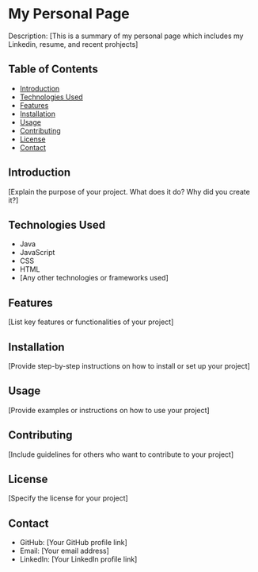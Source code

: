 # My Personal Page

Description: [This is a summary of my personal page which includes my Linkedin, resume, and recent prohjects]

## Table of Contents
- [Introduction](#introduction)
- [Technologies Used](#technologies-used)
- [Features](#features)
- [Installation](#installation)
- [Usage](#usage)
- [Contributing](#contributing)
- [License](#license)
- [Contact](#contact)

## Introduction
[Explain the purpose of your project. What does it do? Why did you create it?]

## Technologies Used
- Java
- JavaScript
- CSS
- HTML
- [Any other technologies or frameworks used]

## Features
[List key features or functionalities of your project]

## Installation
[Provide step-by-step instructions on how to install or set up your project]

## Usage
[Provide examples or instructions on how to use your project]

## Contributing
[Include guidelines for others who want to contribute to your project]

## License
[Specify the license for your project]

## Contact
- GitHub: [Your GitHub profile link]
- Email: [Your email address]
- LinkedIn: [Your LinkedIn profile link]
